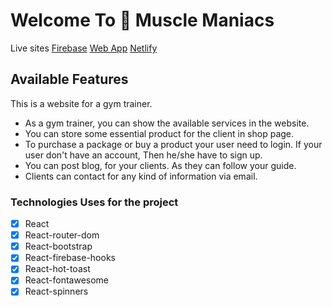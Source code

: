 # Welcome To :muscle: Muscle Maniacs

Live sites [Firebase](https://muscle-maniacs.firebaseapp.com/)
[Web App](https://muscle-maniacs.web.app/)
[Netlify](https://muscle-maniacs.netlify.app/)

## Available Features

This is a website for a gym trainer.

-   As a gym trainer, you can show the available services in the website.
-   You can store some essential product for the client in shop page.
-   To purchase a package or buy a product your user need to login. If your user don't have an account, Then he/she have to sign up.
-   You can post blog, for your clients. As they can follow your guide.
-   Clients can contact for any kind of information via email.

### Technologies Uses for the project

-   [x] React
-   [x] React-router-dom
-   [x] React-bootstrap
-   [x] React-firebase-hooks
-   [x] React-hot-toast
-   [x] React-fontawesome
-   [x] React-spinners
